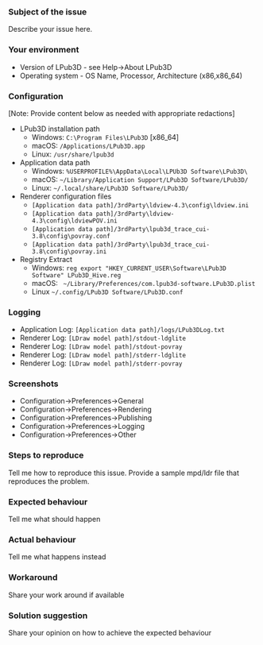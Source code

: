 ### Subject of the issue
Describe your issue here.

### Your environment
* Version of LPub3D - see Help->About LPub3D
* Operating system - OS Name, Processor, Architecture (x86,x86_64)

### Configuration
[Note: Provide content below as needed with appropriate redactions]
* LPub3D installation path
	- Windows: `C:\Program Files\LPub3D` [x86_64]
	- macOS: `/Applications/LPub3D.app`
	- Linux:  `/usr/share/lpub3d`
* Application data path
	- Windows: `%USERPROFILE%\AppData\Local\LPUb3D Software\LPub3D\`
	- macOS: `~/Library/Application Support/LPub3D Software/LPub3D/`
	- Linux: `~/.local/share/LPub3D Software/LPub3D/`
* Renderer configuration files
	- `[Application data path]/3rdParty\ldview-4.3\config\ldview.ini`
	- `[Application data path]/3rdParty\ldview-4.3\config\ldviewPOV.ini`
	- `[Application data path]/3rdParty\lpub3d_trace_cui-3.8\config\povray.conf`
	- `[Application data path]/3rdParty\lpub3d_trace_cui-3.8\config\povray.ini`
* Registry Extract
	- Windows: `reg export "HKEY_CURRENT_USER\Software\LPub3D Software" LPub3D_Hive.reg`
	- macOS: ` ~/Library/Preferences/com.lpub3d-software.LPub3D.plist`
	- Linux `~/.config/LPub3D Software/LPub3D.conf`

### Logging
* Application Log: `[Application data path]/logs/LPub3DLog.txt`
* Renderer Log: `[LDraw model path]/stdout-ldglite`
* Renderer Log: `[LDraw model path]/stdout-povray`
* Renderer Log: `[LDraw model path]/stderr-ldglite`
* Renderer Log: `[LDraw model path]/stderr-povray`

### Screenshots
* Configuration->Preferences->General
* Configuration->Preferences->Rendering
* Configuration->Preferences->Publishing
* Configuration->Preferences->Logging
* Configuration->Preferences->Other

### Steps to reproduce
Tell me how to reproduce this issue.
Provide a sample mpd/ldr file that reproduces the problem.

### Expected behaviour
Tell me what should happen

### Actual behaviour
Tell me what happens instead

### Workaround
Share your work around if available

### Solution suggestion
Share your opinion on how to achieve the expected behaviour
